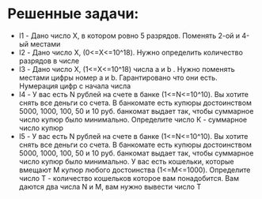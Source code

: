 # Решенные задачи:
- l1 - Дано число X, в котором ровно 5 разрядов. Поменять 2-ой и 4-ый местами
- l2 - Дано число X, (0<=Х<=10^18). Нужно определить количество разрядов в числе
- l3 - Дано число X, (1<=Х<=10^18) числа a и b . Нужно поменять местами цифры номер a и b. Гарантировано что они есть. Нумерация цифр с начала числа
- l4 - У вас есть N рублей на счете в банке (1<=N<=10^10). Вы хотите снять все деньги со счета. В банкомате есть купюры достоинством 5000, 1000, 100, 50 и 10 руб. банкомат выдает так, чтобы суммарное число купюр было минимально. Определите число К - суммарное число купюр
- l5 - У вас есть N рублей на счете в банке (1<=N<=10^10). Вы хотите снять все деньги со счета. В банкомате есть купюры достоинством 5000, 1000, 100, 50 и 10 руб. банкомат выдает так, чтобы суммарное число купюр было минимально. У вас есть кошельки, которые вмещают M купюр любого достоинства (1<=M<=1000). Определите число Т - количество кошельков которое вам понадобится. Вам даются два числа N и М, вам нужно вывести число Т